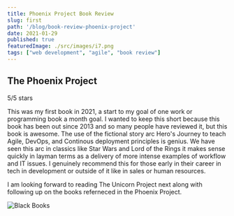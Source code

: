 ```yaml
---
title: Phoenix Project Book Review
slug: first
path: '/blog/book-review-phoenix-project'
date: 2021-01-29
published: true
featuredImage: ./src/images/i7.png
tags: ["web development", "agile", "book review"]
---
```


## The Phoenix Project
5/5 stars

This was my first book in 2021, a start to my goal of one work or programming book a month goal.
I wanted to keep this short because this book has been out since 2013 and so many people have reviewed it, but this book is awesome. The use of the fictional story arc Hero's Journey to teach Agile, DevOps, and Continous deployment principles is genius. We have seen this arc in classics like Star Wars and Lord of the Rings it makes sense quickly in layman terms as a delivery of more intense examples of workflow and IT issues. I genuinely recommend this for those early in their career in tech in development or outside of it like in sales or human resources.  

I am looking forward to reading The Unicorn Project next along with following up on the books referneced in the Phoenix Project.

![Black Books](http://gph.is/2cTgTqZ)

